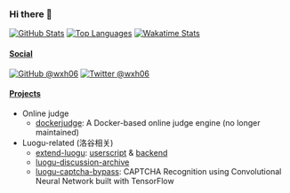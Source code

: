 <!-- markdownlint-disable MD041 -->

### Hi there 👋

<!--
**wxh06/wxh06** is a ✨ _special_ ✨ repository because its `README.md` (this file) appears on your GitHub profile.

Here are some ideas to get you started:

- 🔭 I’m currently working on ...
- 🌱 I’m currently learning ...
- 👯 I’m looking to collaborate on ...
- 🤔 I’m looking for help with ...
- 💬 Ask me about ...
- 📫 How to reach me: ...
- 😄 Pronouns: ...
- ⚡ Fun fact: ...
-->

[![GitHub Stats](https://github-readme-stats.vercel.app/api?username=wxh06&show_icons=true)](https://github.com/anuraghazra/github-readme-stats)
[![Top Languages](https://github-readme-stats.vercel.app/api/top-langs/?username=wxh06&layout=compact&langs_count=8)](https://github.com/anuraghazra/github-readme-stats)
[![Wakatime Stats](https://github-readme-stats.vercel.app/api/wakatime?username=wangxinhe&layout=compact&langs_count=12)](https://github.com/anuraghazra/github-readme-stats)

#### [Social](https://wxh.im/)

[![GitHub @wxh06](https://img.shields.io/github/followers/wxh06?label=GitHub%20@wxh06&style=social)](https://github.com/wxh06)
[![Twitter @wxh06](https://img.shields.io/twitter/follow/wxh06?label=Twitter%20@wxh06&style=social)](https://twitter.com/wxh06)

#### [Projects](https://github.com/wxh06?tab=repositories)

- Online judge
  - [dockerjudge](https://github.com/wxh06/dockerjudge): A Docker-based online judge engine (no longer maintained)
- Luogu-related (洛谷相关)
  - [extend-luogu](https://github.com/extend-luogu): [userscript](https://github.com/extend-luogu/extend-luogu) & [backend](https://github.com/extend-luogu/exlg-backend)
  - [luogu-discussion-archive](https://github.com/piterator-org/luogu-discussion-archive)
  - [luogu-captcha-bypass](https://github.com/wxh06/luogu-captcha-bypass): CAPTCHA Recognition using Convolutional Neural Network built with TensorFlow
